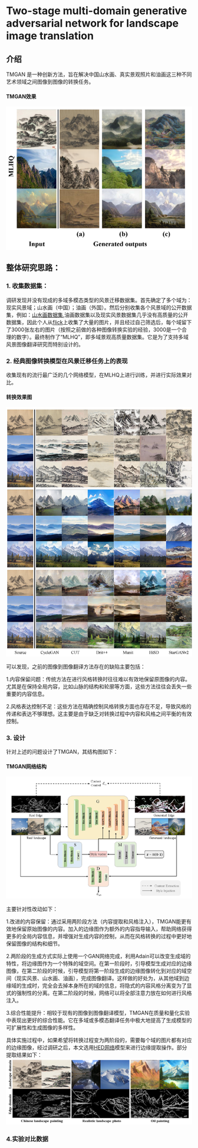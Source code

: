 # Two-stage multi-domain generative adversarial network for landscape image translation

## 介绍
TMGAN 是一种创新方法，旨在解决中国山水画、真实景观照片和油画这三种不同艺术领域之间图像到图像的转换任务。
#### TMGAN效果
![TMGAN效果](TMGAN_out.jpg)

## 整体研究思路：
### 1. 收集数据集：
  调研发现并没有现成的多域多模态类型的风景迁移数据集。首先确定了多个域为：现实风景域；山水画（中国）；油画（外国）。然后分别收集各个风景域的公开数据集，例如：[山水画数据集](https://github.com/alicex2020/Chinese-Landscape-Painting-Dataset),油画数据集以及现实风景数据集几乎没有高质量的公开数据集，因此个人从[flick](https://www.flickr.com/)上收集了大量的图片，并且经过自己筛选后，每个域留下了3000张左右的图片（按照之前做的各种图像转换实验的经验，3000是一个合理的数字）。最终制作了“MLHQ”，即多域景观高质量数据集。它是为了支持多域风景图像翻译研究而特别设计的。
### 2. 经典图像转换模型在风景迁移任务上的表现
收集现有的流行最广泛的几个网络模型，在MLHQ上进行训练，并进行实际效果对比。
#### 转换效果图
![效果图](Comparative_Results.png)

  可以发现，之前的图像到图像翻译方法存在的缺陷主要包括：
    
  1.内容保留问题：传统方法在进行风格转换时往往难以有效地保留原图像的内容。尤其是在保持全局内容，比如山脉的结构和轮廓等方面，这些方法往往会丢失一些重要的内容信息​​。
  
  2.风格表达控制不足：这些方法在精确控制风格转换方面也存在不足，导致风格的传递和表达不够理想。这主要是由于缺乏对转换过程中内容和风格之间平衡的有效控制​​。  
  
### 3. 设计
针对上述的问题设计了TMGAN，其结构图如下：
#### TMGAN网络结构
![TMGAN网络结构](TMGAN.jpg)

  主要针对性改动如下：
  
  1.改进的内容保留：通过采用两阶段方法（内容提取和风格注入），TMGAN能更有效地保留原始图像的内容。加入的边缘图作为额外的内容指导输入，帮助网络获得更多的全局内容信息，并增强对生成内容的控制​​，从而在风格转换的过程中更好地保留图像的结构和细节​。

  2.两阶段的生成方式实际上使用一个GAN网络完成，利用Adain可以改变生成域的特性，将边缘图作为一个特殊的域空间。在第一阶段时，引导模型生成对应的边缘图像，在第二阶段的时候，引导模型将第一阶段生成的边缘图像转化到对应的域空间（现实风景、山水画、油画），完成图像翻译。这样做的好处为，从其他域到边缘域的生成时，完全会去掉本身所在的域的信息，将隐式的内容风格分离变为了显式的强制性的分离。在第二阶段的时候，网络可以将全部注意力放在如何进行风格注入。

  3.综合性能提升：相较于现有的图像到图像翻译模型，TMGAN在质量和量化实验中表现出更好的综合性能。它在多域或多模态翻译任务中极大地提高了生成模型的可扩展性和生成图像的多样性。

具体实施过程中，如果希望将转换过程变为两阶段的，需要每个域的图片都有对应的边缘图像，经过调研之后，本文选用[HED网络](https://github.com/s9xie/hed)模型来进行边缘提取操作。部分提取结果如下：
![效果图](HED-results.jpg)

### 4.实验对比数据
